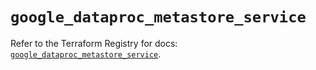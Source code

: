 # `google_dataproc_metastore_service`

Refer to the Terraform Registry for docs: [`google_dataproc_metastore_service`](https://registry.terraform.io/providers/hashicorp/google/6.26.0/docs/resources/dataproc_metastore_service).
